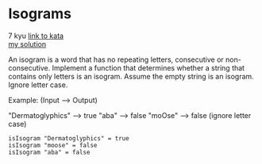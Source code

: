 # Isograms
7 kyu
[link to kata](https://www.codewars.com/kata/54ba84be607a92aa900000f1/train/javascript)
<br>
[my solution](./kata.js)

An isogram is a word that has no repeating letters, consecutive or non-consecutive. Implement a function that determines whether a string that contains only letters is an isogram. Assume the empty string is an isogram. Ignore letter case.

Example: (Input --> Output)

"Dermatoglyphics" --> true "aba" --> false "moOse" --> false (ignore letter case)
```
isIsogram "Dermatoglyphics" = true
isIsogram "moose" = false
isIsogram "aba" = false
```